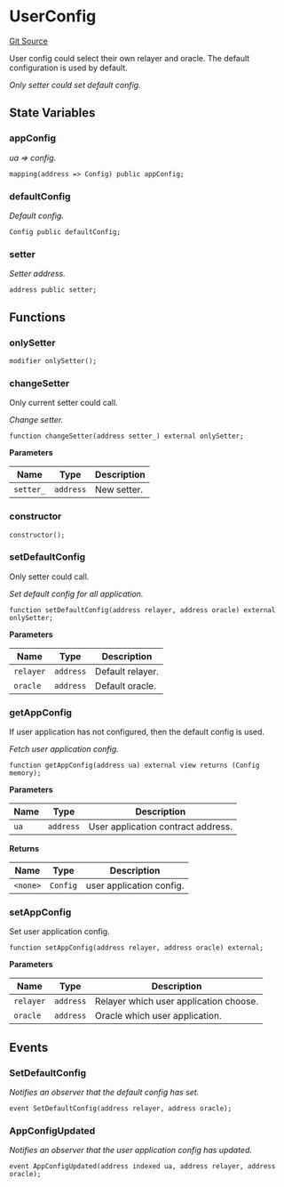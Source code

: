# UserConfig
[Git Source](https://github.com/darwinia-network/ORMP/blob/ee39b68e9de8fcd65763e52aec00c1d9ff4831db/src/UserConfig.sol)

User config could select their own relayer and oracle.
The default configuration is used by default.

*Only setter could set default config.*


## State Variables
### appConfig
*ua => config.*


```solidity
mapping(address => Config) public appConfig;
```


### defaultConfig
*Default config.*


```solidity
Config public defaultConfig;
```


### setter
*Setter address.*


```solidity
address public setter;
```


## Functions
### onlySetter


```solidity
modifier onlySetter();
```

### changeSetter

Only current setter could call.

*Change setter.*


```solidity
function changeSetter(address setter_) external onlySetter;
```
**Parameters**

|Name|Type|Description|
|----|----|-----------|
|`setter_`|`address`|New setter.|


### constructor


```solidity
constructor();
```

### setDefaultConfig

Only setter could call.

*Set default config for all application.*


```solidity
function setDefaultConfig(address relayer, address oracle) external onlySetter;
```
**Parameters**

|Name|Type|Description|
|----|----|-----------|
|`relayer`|`address`|Default relayer.|
|`oracle`|`address`|Default oracle.|


### getAppConfig

If user application has not configured, then the default config is used.

*Fetch user application config.*


```solidity
function getAppConfig(address ua) external view returns (Config memory);
```
**Parameters**

|Name|Type|Description|
|----|----|-----------|
|`ua`|`address`|User application contract address.|

**Returns**

|Name|Type|Description|
|----|----|-----------|
|`<none>`|`Config`|user application config.|


### setAppConfig

Set user application config.


```solidity
function setAppConfig(address relayer, address oracle) external;
```
**Parameters**

|Name|Type|Description|
|----|----|-----------|
|`relayer`|`address`|Relayer which user application choose.|
|`oracle`|`address`|Oracle which user application.|


## Events
### SetDefaultConfig
*Notifies an observer that the default config has set.*


```solidity
event SetDefaultConfig(address relayer, address oracle);
```

### AppConfigUpdated
*Notifies an observer that the user application config has updated.*


```solidity
event AppConfigUpdated(address indexed ua, address relayer, address oracle);
```

